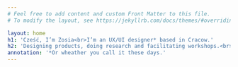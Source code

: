 ```yaml
---
# Feel free to add content and custom Front Matter to this file.
# To modify the layout, see https://jekyllrb.com/docs/themes/#overriding-theme-defaults

layout: home
h1: 'Cześć, I’m Zosia<br>I’m an UX/UI designer* based in Cracow.'
h2: 'Designing products, doing research and facilitating workshops.<br>Currently working as an UX/UI designer at ABB.'
annotation: '*Or wheather you call it these days.'
---
```

